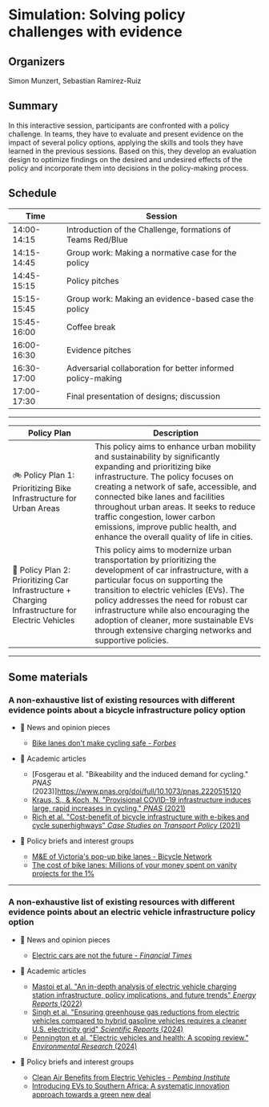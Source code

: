 # Simulation: Solving policy challenges with evidence 

## Organizers

Simon Munzert, Sebastian Ramirez-Ruiz

## Summary

In this interactive session, participants are confronted with a policy challenge. In teams, they have to evaluate and present evidence on the impact of several policy options, applying the skills and tools they have learned in the previous sessions. Based on this, they develop an evaluation design to optimize findings on the desired and undesired effects of the policy and incorporate them into decisions in the policy-making process.

## Schedule


| Time | Session |
|------|---------|
| 14:00-14:15     | Introduction of the Challenge, formations of Teams Red/Blue      |
| 14:15-14:45     | Group work: Making a normative case for the policy        |
| 14:45-15:15     | Policy pitches        |
| 15:15-15:45    | Group work: Making an evidence-based case the policy       |
| 15:45-16:00     | Coffee break       |
| 16:00-16:30     | Evidence pitches       |
| 16:30-17:00     | Adversarial collaboration for better informed policy-making      |
| 17:00-17:30     | Final presentation of designs; discussion      |

---

| Policy Plan | Description |
|-------------|-------------|
| 🚲 Policy Plan 1: Prioritizing Bike Infrastructure for Urban Areas | This policy aims to enhance urban mobility and sustainability by significantly expanding and prioritizing bike infrastructure. The policy focuses on creating a network of safe, accessible, and connected bike lanes and facilities throughout urban areas. It seeks to reduce traffic congestion, lower carbon emissions, improve public health, and enhance the overall quality of life in cities. |
| 🔋 Policy Plan 2: Prioritizing Car Infrastructure + Charging Infrastructure for Electric Vehicles | This policy aims to modernize urban transportation by prioritizing the development of car infrastructure, with a particular focus on supporting the transition to electric vehicles (EVs). The policy addresses the need for robust car infrastructure while also encouraging the adoption of cleaner, more sustainable EVs through extensive charging networks and supportive policies. |


---

## Some materials

### A non-exhaustive list of existing resources with different evidence points about a bicycle infrastructure policy option

- 📰 News and opinion pieces
    - [Bike lanes don't make cycling safe - *Forbes*](https://forbes.com/sites/dianafurchtgott-roth/2022/09/08/bike-lanes-dont-make-cycling-safe/)

- 🔬 Academic articles
	- [Fosgerau et al. "Bikeability and the induced demand for cycling." *PNAS* (2023)]https://www.pnas.org/doi/full/10.1073/pnas.2220515120
	- [Kraus, S., & Koch, N. "Provisional COVID-19 infrastructure induces large, rapid increases in cycling." *PNAS* (2021)](https://www.pnas.org/doi/10.1073/pnas.2024399118)
	- [Rich et al. "Cost-benefit of bicycle infrastructure with e-bikes and cycle superhighways" *Case Studies on Transport Policy* (2021)](https://doi.org/10.1016/j.cstp.2021.02.015)


- 💬 Policy briefs and interest groups
    - [M&E of Victoria's pop-up bike lanes - Bicycle Network](https://www.bicyclenetwork.com.au/wp-content/uploads/2021/07/BN_pop-up_lane_submission.pdf)
    - [The cost of bike lanes: Millions of your money spent on vanity projects for the 1\%](https://www.johnlocke.org/wp-content/uploads/2017/08/Spotlight-478-Bike-lanes-r2.pdf)


---


### A non-exhaustive list of existing resources with different evidence points about an electric vehicle infrastructure policy option

- 📰 News and opinion pieces
    - [Electric cars are not the future - *Financial Times*](https://www.ft.com/content/61adc32b-6ce0-4a25-b010-e205a0e5db44)

- 🔬 Academic articles
    - [Mastoi et al. "An in-depth analysis of electric vehicle charging station infrastructure, policy implications, and future trends" *Energy Reports* (2022)](https://doi.org/10.1016/j.egyr.2022.09.011)
    - [Singh et al. "Ensuring greenhouse gas reductions from electric vehicles compared to hybrid gasoline vehicles requires a cleaner U.S. electricity grid" *Scientific Reports* (2024)](https://www.nature.com/articles/s41598-024-51697-1)
    - [Pennington et al. "Electric vehicles and health: A scoping review." *Environmental Research* (2024)](https://www.sciencedirect.com/science/article/abs/pii/S0013935124006017)


- 💬 Policy briefs and interest groups
    - [Clean Air Benefits from Electric Vehicles - *Pembina Institute*](https://www.pembina.org/reports/clean-air-from-evs.pdf)
    - [Introducing EVs to Southern Africa: A systematic innovation approach towards a green new deal](https://africaportal.org/wp-content/uploads/2023/05/Policy-Briefing-Futures-cloete-et-al-1.pdf)
